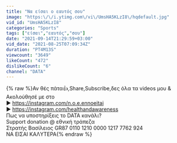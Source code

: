 ```yaml
---
title: "Να είσαι ο εαυτός σου"
image: "https:\/\/i.ytimg.com\/vi\/UmsHA5KLzI8\/hqdefault.jpg"
vid_id: "UmsHA5KLzI8"
categories: "Sports"
tags: ["είσαι","εαυτός","σου"]
date: "2021-09-14T21:29:59+03:00"
vid_date: "2021-08-25T07:09:34Z"
duration: "PT4M13S"
viewcount: "3649"
likeCount: "472"
dislikeCount: "6"
channel: "DATA"
---
```

{% raw %}Αν θές πάτα👍,Share,Subscribe,δες όλα τα videos μου &amp; Ακολούθησέ με στο<br />► <a rel="nofollow" target="blank" href="https://instagram.com/n.o.e.ennoeitai">https://instagram.com/n.o.e.ennoeitai</a><br />► <a rel="nofollow" target="blank" href="https://instagram.com/healthandawareness">https://instagram.com/healthandawareness</a><br />Πως να υποστηρίξεις το DATA κανάλι?<br />Support donation @ εθνική τράπεζα <br />Στρατής Βασίλειος GR87 0110 1210 0000 1217 7762 924 <br />ΝΑ ΕIΣAI ΚΑΛYΤΕΡΑ{% endraw %}
